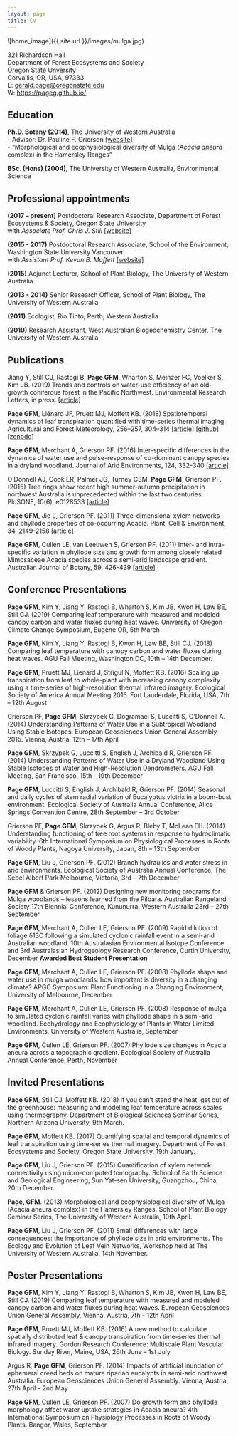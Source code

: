 ```yaml
---
layout: page
title: CV
---
```


![home_image]({{ site.url }}/images/mulga.jpg)

321 Richardson Hall  
Department of Forest Ecosystems and Society  
Oregon State Unversity  
Corvallis, OR, USA, 97333  
E: gerald.page@oregonstate.edu  
W: https://pageg.github.io/  

## Education

**Ph.D. Botany (2014)**, The University of Western Australia    
    - Advisor: Dr. Pauline F. Grierson [[website]](http://www.web.uwa.edu.au/person/Pauline.Grierson)  
    - “Morphological and ecophysiological diversity of Mulga (*Acacia aneura* complex) in the Hamersley Ranges”

**BSc. (Hons) (2004)**, The University of Western Australia, Environmental Science  

## Professional appointments
**(2017 – present)** Postdoctoral Research Associate, Department of Forest Ecosystems & Society, Oregon State University   
with *Associate Prof. Chris J. Still* [[website]](http://fes.forestry.oregonstate.edu/people?path=people/still-chris)

**(2015 - 2017)** Postdoctoral Research Associate, School of the Environment, Washington State University Vancouver  
with *Assistant Prof. Kevan B. Moffett* [[website]](https://labs.wsu.edu/ecohydrology/)

**(2015)** Adjunct Lecturer, School of Plant Biology, The University of Western Australia

**(2013 - 2014)** Senior Research Officer, School of Plant Biology, The University of Western Australia

**(2011)** Ecologist, Rio Tinto, Perth, Western Australia

**(2010)** Research Assistant, West Australian Biogeochemistry Center, The University of Western Australia  

## Publications

Jiang Y, Still CJ, Rastogi B, **Page GFM**, Wharton S, Meinzer FC, Voelker S, Kim JB. (2019) Trends and controls on water-use efficiency of an old-growth coniferous forest in the Pacific Northwest. Environmental Research Letters, in press. [[article]](https://doi.org/10.1088/1748-9326/ab2612)

**Page GFM**, Liénard JF, Pruett MJ, Moffett KB. (2018) Spatiotemporal dynamics of leaf transpiration quantified with time-series thermal imaging. Agricultural and Forest Meteorology, 256–257, 304–314 [[article]](https://www.sciencedirect.com/science/article/pii/S016819231830073X) [[github]](https://github.com/PageG/leaf_TIR) [[zenodo]](https://zenodo.org/record/1167842#.WuOOCpch270)

**Page GFM**, Merchant A, Grierson PF. (2016) Inter-specific differences in the dynamics of water use and pulse-response of co-dominant canopy species in a dryland woodland. Journal of Arid Environments, 124, 332-340 [[article]](https://www.sciencedirect.com/science/article/pii/S0140196315300501)

O’Donnell AJ, Cook ER, Palmer JG, Turney CSM, **Page GFM**, Grierson PF. (2015) Tree rings show recent high summer-autumn precipitation in northwest Australia is unprecedented within the last two centuries. PloSONE, 10(6), e0128533 [[article]](http://journals.plos.org/plosone/article?id=10.1371/journal.pone.0128533)

**Page GFM**, Jie L, Grierson PF. (2011) Three-dimensional xylem networks and phyllode properties of co-occurring Acacia. Plant, Cell & Environment, 34, 2149-2158 [[article]](https://onlinelibrary.wiley.com/doi/full/10.1111/j.1365-3040.2011.02411.x)

**Page GFM**, Cullen LE, van Leeuwen S, Grierson PF. (2011) Inter- and intra-specific variation in phyllode size and growth form among closely related Mimosaceae Acacia species across a semi-arid landscape gradient. Australian Journal of Botany, 59, 426-439 [[article]](http://www.publish.csiro.au/bt/BT11057)


## Conference Presentations
**Page GFM**, Kim Y, Jiang Y, Rastogi B, Wharton S, Kim JB, Kwon H, Law BE, Still CJ. (2019) Comparing leaf temperature with measured and modeled canopy carbon and water fluxes during heat waves. University of Oregon Climate Change Symposium, Eugene OR, 5th March

**Page GFM**, Kim Y, Jiang Y, Rastogi B, Kwon H, Law BE, Still CJ. (2018) Comparing leaf temperature with canopy carbon and water fluxes during heat waves. AGU Fall Meeting, Washington DC, 10th – 14th December.

**Page GFM**, Pruett MJ, Lienard J, Strigul N, Moffett KB. (2016) Scaling up transpiration from leaf to whole-plant with increasing canopy complexity using a time-series of high-resolution thermal infrared imagery. Ecological Society of America Annual Meeting 2016. Fort Lauderdale, Florida, USA, 7th – 12th August

Grierson PF, **Page GFM**, Skrzypek G, Dogramaci S, Luccitti S, O’Donnell A. (2014) Understanding Patterns of Water Use in a Subtropical Woodland Using Stable Isotopes. European Geosciences Union General Assembly 2015. Vienna, Austria, 12th – 17th April

**Page GFM**, Skrzypek G, Luccitti S, English J, Archibald R, Grierson PF. (2014) Understanding Patterns of Water Use in a Dryland Woodland Using Stable Isotopes of Water and High-Resolution Dendrometers. AGU Fall Meeting, San Francisco, 15th  - 19th December

**Page GFM**, Luccitti S, English J, Archibald R, Grierson PF. (2014) Seasonal and daily cycles of stem radial variation of Eucalyptus victrix in a boom-bust environment. Ecological Society of Australia Annual Conference, Alice Springs Convention Centre, 28th September – 3rd October

Grierson PF, **Page GFM**, Skrzypek G, Argus R, Bleby T, McLean EH. (2014) Understanding functioning of tree root systems in response to hydroclimatic variability. 6th International Symposium on Physiological Processes in Roots of Woody Plants, Nagoya University, Japan, 8th – 13th September

**Page GFM**, Liu J, Grierson PF. (2012) Branch hydraulics and water stress in arid environments. Ecological Society of Australia Annual Conference, The Sebel Albert Park Melbourne, Victoria, 3rd – 7th December

**Page GFM** & Grierson PF. (2012) Designing new monitoring programs for Mulga woodlands – lessons learned from the Pilbara. Australian Rangeland Society 17th Biennial Conference, Kununurra, Western Australia 23rd – 27th September

**Page GFM**, Merchant A, Cullen LE, Grierson PF. (2009) Rapid dilution of foliage δ13C following a simulated cyclonic rainfall event in a semi-arid Australian woodland. 10th Australasian Environmental Isotope Conference and 3rd Australasian Hydrogeology Research Conference, Curtin University, December **Awarded Best Student Presentation**

**Page GFM**, Merchant A, Cullen LE, Grierson PF. (2008) Phyllode shape and water use in mulga woodlands: how important is diversity in a changing climate? APGC Symposium: Plant Functioning in a Changing Environment, University of Melbourne, December

**Page GFM**, Merchant A, Cullen LE, Grierson PF. (2008) Response of mulga to simulated cyclonic rainfall varies with phyllode shape in a semi-arid woodland. Ecohydrology and Ecophysiology of Plants in Water Limited Environments, University of Western Australia, September

**Page GFM**, Cullen LE, Grierson PF. (2007) Phyllode size changes in Acacia aneura across a topographic gradient. Ecological Society of Australia Annual Conference, Perth, November

## Invited Presentations

**Page GFM**, Still CJ, Moffett KB. (2018) If you can’t stand the heat, get out of the greenhouse: measuring and modeling leaf temperature across scales using thermography. Department of Biological Sciences Seminar Series, Northern Arizona University, 9th March.

**Page GFM**, Moffett KB. (2017) Quantifying spatial and temporal dynamics of leaf transpiration using time-series thermal imagery. Department of Forest Ecosystems and Society, Oregon State University, 19th January.

**Page GFM**, Liu J, Grierson PF. (2015) Quantification of xylem network connectivity using micro-computed tomography. School of Earth Science and Geological Engineering, Sun Yat-sen University, Guangzhou, China, 20th December.

**Page, GFM**. (2013) Morphological and ecophysiological diversity of Mulga (Acacia aneura complex) in the Hamersley Ranges. School of Plant Biology Seminar Series, The University of Western Australia, 10th April.

**Page GFM**, Liu J, Grierson PF. (2011) Small differences with large consequences: the importance of phyllode size in arid environments. The Ecology and Evolution of Leaf Vein Networks, Workshop held at The University of Western Australia, 14th November.

## Poster Presentations
**Page GFM**, Kim Y, Jiang Y, Rastogi B, Wharton S, Kim JB, Kwon H, Law BE, Still CJ. (2019) Comparing leaf temperature with measured and modeled canopy carbon and water fluxes during heat waves. European Geosciences Union General Assembly, Vienna, Austria, 7th - 12th April

**Page GFM**, Pruett MJ, Moffett KB. (2016) A new method to calculate spatially distributed leaf & canopy transpiration from time-series thermal infrared imagery. Gordon Research Conference: Multiscale Plant Vascular Biology. Sunday River, Maine, USA, 26th June – 1st July

Argus R, **Page GFM**, Grierson PF. (2014) Impacts of artificial inundation of ephemeral creed beds on mature riparian eucalypts in semi-arid northwest Australia. European Geosciences Union General Assembly. Vienna, Austria, 27th April – 2nd May

**Page GFM**, Cullen LE, Grierson PF. (2007) Do growth form and phyllode morphology affect water uptake strategies in Acacia aneura? 4th International Symposium on Physiology Processes in Roots of Woody Plants. Bangor, Wales, September 

